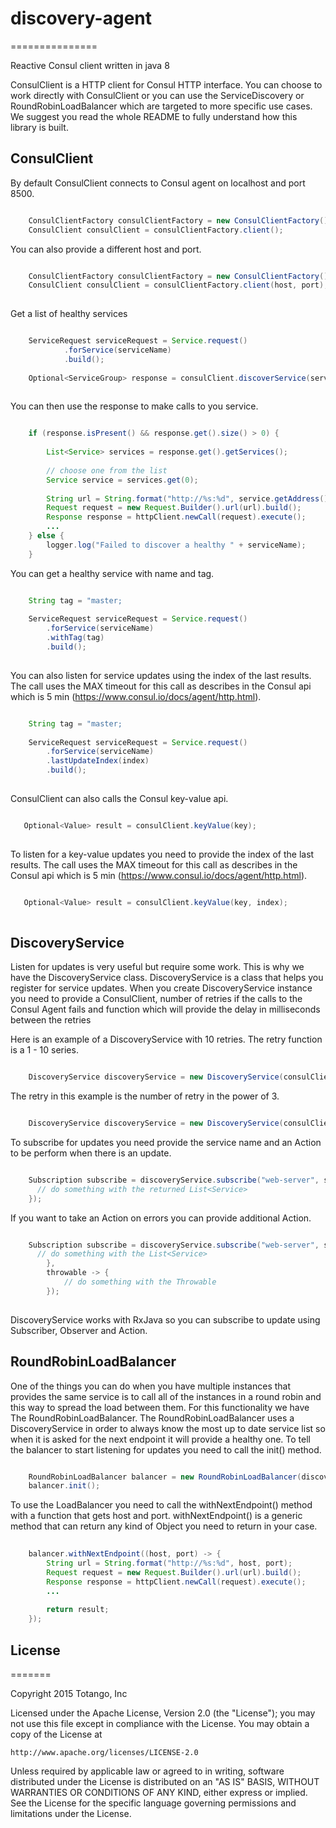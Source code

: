 # discovery-agent
===============

Reactive Consul client written in java 8

ConsulClient is a HTTP client for Consul HTTP interface. You can choose to work directly with ConsulClient or you can use the ServiceDiscovery or RoundRobinLoadBalancer which are targeted to more specific use cases. We suggest you read the whole README to fully understand how this library is built.  

## ConsulClient
By default ConsulClient connects to Consul agent on localhost and port 8500.

```java

	ConsulClientFactory consulClientFactory = new ConsulClientFactory();
	ConsulClient consulClient = consulClientFactory.client();

```

You can also provide a different host and port.

```java

	ConsulClientFactory consulClientFactory = new ConsulClientFactory();
	ConsulClient consulClient = consulClientFactory.client(host, port);
	
```

Get a list of healthy services

```java

	ServiceRequest serviceRequest = Service.request()
			.forService(serviceName)
			.build();
			
	Optional<ServiceGroup> response = consulClient.discoverService(serviceRequest);
	
```

You can then use the response to make calls to you service.

```java

	if (response.isPresent() && response.get().size() > 0) {
	
		List<Service> services = response.get().getServices();
		
		// choose one from the list
		Service service = services.get(0);
		
		String url = String.format("http://%s:%d", service.getAddress(), service.getServicePort());
		Request request = new Request.Builder().url(url).build();
		Response response = httpClient.newCall(request).execute();
		...
	} else {
		logger.log("Failed to discover a healthy " + serviceName);
	}

```

You can get a healthy service with name and tag.

```java

	String tag = "master;
	
	ServiceRequest serviceRequest = Service.request()
		.forService(serviceName)
		.withTag(tag)
		.build();
		
```

You can also listen for service updates using the index of the last results. The call uses the MAX timeout for this call as describes in the Consul api which is 5 min (https://www.consul.io/docs/agent/http.html).

```java

	String tag = "master;
	
	ServiceRequest serviceRequest = Service.request()
		.forService(serviceName)
		.lastUpdateIndex(index)
		.build();
		
```

ConsulClient can also calls the Consul key-value api.
 
 ```java

	Optional<Value> result = consulClient.keyValue(key);
	
```

To listen for a key-value updates you need to provide the index of the last results. The call uses the MAX timeout for this call as describes in the Consul api which is 5 min (https://www.consul.io/docs/agent/http.html).

 ```java

	Optional<Value> result = consulClient.keyValue(key, index);
	
```

## DiscoveryService
Listen for updates is very useful but require some work. This is why we have the DiscoveryService class.
DiscoveryService is a class that helps you register for service updates.
When you create DiscoveryService instance you need to provide a ConsulClient, number of retries if the calls to the Consul Agent fails and function which will provide the delay in milliseconds between the retries

Here is an example of a DiscoveryService with 10 retries. The retry function is a 1 - 10 series.
 
```java

	DiscoveryService discoveryService = new DiscoveryService(consulClient, 10, i -> i);

```

The retry in this example is the number of retry in the power of 3.

```java

	DiscoveryService discoveryService = new DiscoveryService(consulClient, 10, i -> (int)Math.pow(i, 3));

```

To subscribe for updates you need provide the service name and an Action to be perform when there is an update.

```java

	Subscription subscribe = discoveryService.subscribe("web-server", services -> {
      // do something with the returned List<Service>
	});

```

If you want to take an Action on errors you can provide additional Action.

```java

	Subscription subscribe = discoveryService.subscribe("web-server", services -> {
      // do something with the List<Service>
		},
		throwable -> {
			// do something with the Throwable
		});
  
```

DiscoveryService works with RxJava so you can subscribe to update using Subscriber, Observer and Action. 

## RoundRobinLoadBalancer
One of the things you can do when you have multiple instances that provides the same service is to call all of the instances in a round robin and this way to spread the load between them.
For this functionality we have The RoundRobinLoadBalancer.
The RoundRobinLoadBalancer uses a DiscoveryService in order to always know the most up to date service list so when it is asked for the next endpoint it will provide a healthy one. To tell the balancer to start listening for updates you need to call the init() method.
 
```java

	RoundRobinLoadBalancer balancer = new RoundRobinLoadBalancer(discoveryService, serviceName);
	balancer.init();

```

To use the LoadBalancer you need to call the withNextEndpoint() method with a function that gets host and port. withNextEndpoint() is a generic method that can return any kind of Object you need to return in your case.

```java
	
	balancer.withNextEndpoint((host, port) -> {
		String url = String.format("http://%s:%d", host, port);
		Request request = new Request.Builder().url(url).build();
		Response response = httpClient.newCall(request).execute();
		...
		
		return result;
	});

```



## License
=======

   Copyright 2015 Totango, Inc

   Licensed under the Apache License, Version 2.0 (the "License");
   you may not use this file except in compliance with the License.
   You may obtain a copy of the License at

    http://www.apache.org/licenses/LICENSE-2.0

   Unless required by applicable law or agreed to in writing, software
   distributed under the License is distributed on an "AS IS" BASIS,
   WITHOUT WARRANTIES OR CONDITIONS OF ANY KIND, either express or implied.
   See the License for the specific language governing permissions and
   limitations under the License.
